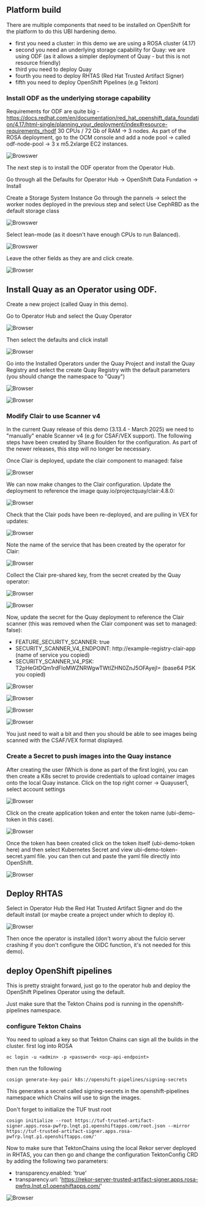 ## Platform build

There are multiple components that need to be installed on OpenShift for the platform to do this UBI hardening demo.

 - first you need a cluster: in this demo we are using a ROSA cluster (4.17)
 - second you need an underlying storage capability for Quay: we are using ODF (as it allows a simpler deployment of Quay - but this is not resource friendly)
 - third you need to deploy Quay
 - fourth you need to deploy RHTAS (Red Hat Trusted Artifact Signer)
 - fifth you need to deploy OpenShift Pipelines (e.g Tekton)

### Install ODF as the underlying storage capability

Requirements for ODF are quite big - https://docs.redhat.com/en/documentation/red_hat_openshift_data_foundation/4.17/html-single/planning_your_deployment/index#resource-requirements_rhodf
30 CPUs / 72 Gb of RAM -> 3 nodes.
As part of the ROSA deployment, go to the OCM console and add a node pool -> called odf-node-pool -> 3 x m5.2xlarge EC2 instances.

![Browswer](https://github.com/SimonDelord/UBI-Security/blob/main/platform-build/images/odf-node-pool.png)



The next step is to install the ODF operator from the Operator Hub.

Go through all the Defaults for Operator Hub -> OpenShift Data Fundation -> Install


Create a Storage System Instance
Go through the pannels -> select the worker nodes deployed in the previous step and select Use CephRBD as the default storage class


![Browswer](https://github.com/SimonDelord/UBI-Security/blob/main/platform-build/images/odf-add-workers-1.png)

Select lean-mode (as it doesn't have enough CPUs to run Balanced).

![Browswer](https://github.com/SimonDelord/UBI-Security/blob/main/platform-build/images/odf-add-workers-2.png)

Leave the other fields as they are and click create.

![Browser](https://github.com/SimonDelord/UBI-Security/blob/main/platform-build/images/storage-system.png)


## Install Quay as an Operator using ODF.

Create a new project (called Quay in this demo).

Go to Operator Hub and select the Quay Operator 

![Browser](https://github.com/SimonDelord/UBI-Security/blob/main/platform-build/images/quay-operator-install-1.png)

Then select the defaults and click install

![Browser](https://github.com/SimonDelord/UBI-Security/blob/main/platform-build/images/quay-operator-install-2.png)


Go into the Installed Operators under the Quay Project and install the Quay Registry and select the create Quay Registry with the default parameters (you should change the namespace to "Quay")

![Browser](https://github.com/SimonDelord/UBI-Security/blob/main/platform-build/images/install-quay-instance-1.png)

![Browser](https://github.com/SimonDelord/UBI-Security/blob/main/platform-build/images/install-quay-instance-2.png)

### Modify Clair to use Scanner v4
In the current Quay release of this demo (3.13.4 - March 2025) we need to "manually" enable Scanner v4 (e.g for CSAF/VEX support).
The following steps have been created by Shane Boulden for the configuration. 
As part of the newer releases, this step will no longer be necessary.

Once Clair is deployed, update the clair component to managed: false

![Browser](https://github.com/SimonDelord/UBI-Security/blob/main/platform-build/images/clair-1.png)


We can now make changes to the Clair configuration. Update the deployment to reference the image quay.io/projectquay/clair:4.8.0:

![Browser](https://github.com/SimonDelord/UBI-Security/blob/main/platform-build/images/clair-2.png)

Check that the Clair pods have been re-deployed, and are pulling in VEX for updates:

![Browser](https://github.com/SimonDelord/UBI-Security/blob/main/platform-build/images/clair-3.png)

Note the name of the service that has been created by the operator for Clair:

![Browser](https://github.com/SimonDelord/UBI-Security/blob/main/platform-build/images/clair-4.png)

Collect the Clair pre-shared key, from the secret created by the Quay operator:

![Browser](https://github.com/SimonDelord/UBI-Security/blob/main/platform-build/images/clair-5.png)

![Browser](https://github.com/SimonDelord/UBI-Security/blob/main/platform-build/images/clair-6.png)


Now, update the secret for the Quay deployment to reference the Clair scanner (this was removed when the Clair component was set to managed: false):
 - FEATURE_SECURITY_SCANNER: true
 - SECURITY_SCANNER_V4_ENDPOINT: http://example-registry-clair-app (name of service you copied)
 - SECURITY_SCANNER_V4_PSK: T2pHeGtDQm1rdFloMWZNRWgwTWtlZHN0ZnJ5OFAyejI= (base64 PSK you copied)


![Browser](https://github.com/SimonDelord/UBI-Security/blob/main/platform-build/images/clair-7.png)

![Browser](https://github.com/SimonDelord/UBI-Security/blob/main/platform-build/images/clair-9.png)

![Browser](https://github.com/SimonDelord/UBI-Security/blob/main/platform-build/images/clair-8.png)

![Browser](https://github.com/SimonDelord/UBI-Security/blob/main/platform-build/images/clair-10.png)


You just need to wait a bit and then you should be able to see images being scanned with the CSAF/VEX format displayed.

### Create a Secret to push images into the Quay instance

After creating the user (Which is done as part of the first login), you can then create a K8s secret to provide credentials to upload container images onto the local Quay instance.
Click on the top right corner -> Quayuser1, select account settings

![Browser](https://github.com/SimonDelord/UBI-Security/blob/main/platform-build/images/quay-secret-1.png)


Click on the create application token and enter the token name (ubi-demo-token in this case). 

![Browser](https://github.com/SimonDelord/UBI-Security/blob/main/platform-build/images/quay-secret-2.png)

Once the token has been created click on the token itself (ubi-demo-token here) and then select Kubernetes Secret and view ubi-demo-token-secret.yaml file. 
you can then cut and paste the yaml file directly into OpenShift.

![Browser](https://github.com/SimonDelord/UBI-Security/blob/main/platform-build/images/quay-secret-3.png)


## Deploy RHTAS

Select in Operator Hub the Red Hat Trusted Artifact Signer and do the default install (or maybe create a project under which to deploy it). 

![Browser](https://github.com/SimonDelord/UBI-Security/blob/main/platform-build/images/rhtas-1.png)

Then once the operator is installed (don't worry about the fulcio server crashing if you don't configure the OIDC function, it's not needed for this demo). 
## deploy OpenShift pipelines

This is pretty straight forward, just go to the operator hub and deploy the OpenShift Pipelines Operator using the default.

Just make sure that the Tekton Chains pod is running in the openshift-pipelines namespace.


### configure Tekton Chains

You need to upload a key so that Tekton Chains can sign all the builds in the cluster.
first log into ROSA

```
oc login -u <admin> -p <password> <ocp-api-endpoint>
```

then run the following

```
cosign generate-key-pair k8s://openshift-pipelines/signing-secrets
```
This generates a secret called signing-secrets in the openshift-pipelines namespace which Chains will use to sign the images.

Don't forget to initialize the TUF trust root

```
cosign initialize --root https://tuf-trusted-artifact-signer.apps.rosa-pwfrp.lnqt.p1.openshiftapps.com/root.json --mirror https://tuf-trusted-artifact-signer.apps.rosa-pwfrp.lnqt.p1.openshiftapps.com/'
```

Now to make sure that TektonChains using the local Rekor server deployed in RHTAS, you can then go and change the configuration TektonConfig CRD by adding the following two parameters:
 - transparency.enabled: 'true'
 - transparency.url: 'https://rekor-server-trusted-artifact-signer.apps.rosa-pwfrp.lnqt.p1.openshiftapps.com/'


![Browser](https://github.com/SimonDelord/UBI-Security/blob/main/platform-build/images/tekton-chains-1.png)


